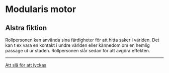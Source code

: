 Modularis motor
===============
Alstra fiktion
--------------

Rollpersonen kan använda sina färdigheter för att hitta saker i världen. Det kan t ex vara en kontakt i undre världen eller kännedom om en hemlig passage ut ur staden. Rollpersonen slår sedan för att avgöra effekten.

---

[Att slå för att lyckas](Att_sla_for_att_lyckas)